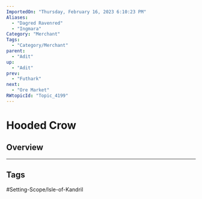 ```yaml
---
ImportedOn: "Thursday, February 16, 2023 6:10:23 PM"
Aliases:
  - "Dagred Ravenred"
  - "Ingmara"
Category: "Merchant"
Tags:
  - "Category/Merchant"
parent:
  - "Adit"
up:
  - "Adit"
prev:
  - "Futhark"
next:
  - "Ore Market"
RWtopicId: "Topic_4199"
---
```

# Hooded Crow
## Overview

---
## Tags
#Setting-Scope/Isle-of-Kandril

